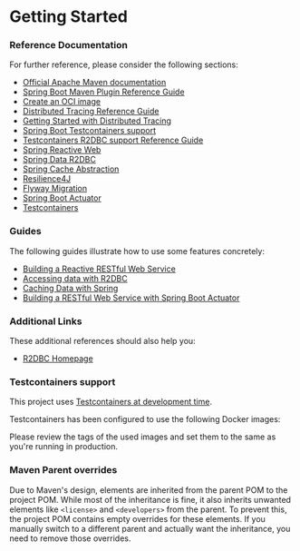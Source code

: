 # Getting Started

### Reference Documentation
For further reference, please consider the following sections:

* [Official Apache Maven documentation](https://maven.apache.org/guides/index.html)
* [Spring Boot Maven Plugin Reference Guide](https://docs.spring.io/spring-boot/3.5.1-SNAPSHOT/maven-plugin)
* [Create an OCI image](https://docs.spring.io/spring-boot/3.5.1-SNAPSHOT/maven-plugin/build-image.html)
* [Distributed Tracing Reference Guide](https://docs.micrometer.io/tracing/reference/index.html)
* [Getting Started with Distributed Tracing](https://docs.spring.io/spring-boot/3.5.1-SNAPSHOT/reference/actuator/tracing.html)
* [Spring Boot Testcontainers support](https://docs.spring.io/spring-boot/3.5.1-SNAPSHOT/reference/testing/testcontainers.html#testing.testcontainers)
* [Testcontainers R2DBC support Reference Guide](https://java.testcontainers.org/modules/databases/r2dbc/)
* [Spring Reactive Web](https://docs.spring.io/spring-boot/3.5.1-SNAPSHOT/reference/web/reactive.html)
* [Spring Data R2DBC](https://docs.spring.io/spring-boot/3.5.1-SNAPSHOT/reference/data/sql.html#data.sql.r2dbc)
* [Spring Cache Abstraction](https://docs.spring.io/spring-boot/3.5.1-SNAPSHOT/reference/io/caching.html)
* [Resilience4J](https://docs.spring.io/spring-cloud-circuitbreaker/reference/spring-cloud-circuitbreaker-resilience4j.html)
* [Flyway Migration](https://docs.spring.io/spring-boot/3.5.1-SNAPSHOT/how-to/data-initialization.html#howto.data-initialization.migration-tool.flyway)
* [Spring Boot Actuator](https://docs.spring.io/spring-boot/3.5.1-SNAPSHOT/reference/actuator/index.html)
* [Testcontainers](https://java.testcontainers.org/)

### Guides
The following guides illustrate how to use some features concretely:

* [Building a Reactive RESTful Web Service](https://spring.io/guides/gs/reactive-rest-service/)
* [Accessing data with R2DBC](https://spring.io/guides/gs/accessing-data-r2dbc/)
* [Caching Data with Spring](https://spring.io/guides/gs/caching/)
* [Building a RESTful Web Service with Spring Boot Actuator](https://spring.io/guides/gs/actuator-service/)

### Additional Links
These additional references should also help you:

* [R2DBC Homepage](https://r2dbc.io)

### Testcontainers support

This project uses [Testcontainers at development time](https://docs.spring.io/spring-boot/3.5.1-SNAPSHOT/reference/features/dev-services.html#features.dev-services.testcontainers).

Testcontainers has been configured to use the following Docker images:


Please review the tags of the used images and set them to the same as you're running in production.

### Maven Parent overrides

Due to Maven's design, elements are inherited from the parent POM to the project POM.
While most of the inheritance is fine, it also inherits unwanted elements like `<license>` and `<developers>` from the parent.
To prevent this, the project POM contains empty overrides for these elements.
If you manually switch to a different parent and actually want the inheritance, you need to remove those overrides.

